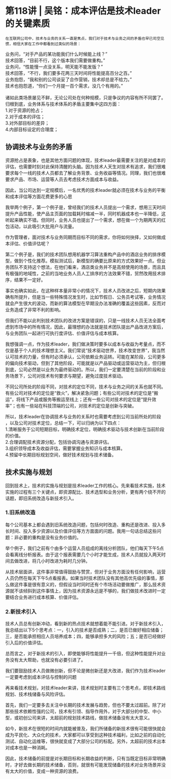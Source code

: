 # 第118讲 | 吴铭：成本评估是技术leader的关键素质

    在互联网公司中，技术与业务的关系一直是焦点，我们对于技术与业务之间的矛盾也早已司空见惯，相信大家在工作中都看到过类似的场景：  
业务问，“对手产品的某功能我们什么时候能上线？”  
技术回答，“目前不行，这个版本我们需要做重构。”  
业务问，“性能慢一点没关系，明天能不能发版？”  
技术回答，“不行，我们要多花两三天时间将性能提高百分之百。”  
业务抱怨，“我和别的公司谈妥了合作营销，技术却总是不给力。”  
技术也抱怨道，“你们一个月提一百个需求，没几个有用的。”  
   
诸如此类场景屡见不鲜，无论公司处在何种规模，只是争议的内容有所不同罢了。归根到底，业务体系与技术体系的矛盾主要集中这四方面：  
1.对于资源的抢占；  
2.对于成本的评估；  
3.对外部目标的差异；  
4.内部目标设定的合理度；

## 协调技术与业务的矛盾

资源抢占是表象，也是其他方面问题的体现，技术leader最需要关注的是对成本的评估，也需要时刻对此保持清醒的头脑。因为技术人天生对技术有追求，我们很难要求每个一线的技术人员都去了解业务背景、业务收益等情况。同理，我们也很难要求产品、市场、运营等人员去考虑技术方面成本与收益。

因此，当公司达到一定规模后，一名优秀的技术leader就必须在技术与业务的平衡和成本评估等方面花费更多的心思

我举两个例子，第一个例子是，曾经我们的技术人员提出一个需求，想用三天时间提升产品性能，使产品主页面的加载耗时缩减一半，同时机器成本也一半降低，这听起来确实不错。但同时，业务人员也提出了一个需求，想在做一个为期两天的红包活动，以此吸引大批用户与流量。

作为管理者，面对技术与业务同期而目标不同的需求，你将如何抉择，又如何做成本评估、价值评估呢？

第二个例子是，我们的技术团队想用机器学习算法重构产品中的酒店业务的排序模型，做到个性化推荐。模拟测试后，新模型的确要比原来的方式效果好一点。但业务团队不支持这个想法，在他们看来，酒店类业务并不是高频使用的场景，而且具有极强的地域性，之前的当地业务人员人工排序的方法效果不错，贸然改用技术排序，结果不一定好。

事实也确实如此，在这种样本量非常小的情况下，技术人员改进之后，短期内效果确有所提升，但是当一些特殊情况发生时，比如节假日、公务员考试等，业务情况就会产生很大的波动，而新的算法模型在早期没办法准确的覆盖这些因素，反而对业务造成了非常不利的影响。

但我们不能以此判别技术团队的改进方案是错误的，只是一线技术人员无法全面考虑到市场中的所有情况，因此，最理想的办法就是技术团队提出产品改进方案后，与业务团队一起进行可执行度评估、价值评估与成本核算。

我想强调一点，作为技术leader，我们做决策时要多以成本与收益为考量点，而不仅是基于个人的技术理想主义。我们常说“技术驱动世界，技术改变世界”，我当然认可技术的力量，但有时必须承认，公司依赖业务运转。可能在某阶段，公司更多的偏向技术驱动，但到了其他阶段，可能就是以产品驱动或运营驱动为主，但归根到底，公司必然是以业务为最终驱动的。所以，我们一定要清楚在当前的阶段和业务场景下，公司对技术有何要求与期望，避免过度技术驱动。

不同公司所处的阶段不同，对技术的定位不同，技术与业务之间的关系也就不同。有些公司对技术的定位是“救火”，解决紧急问题；有些公司对技术的定位是“搬运”，将线下产品或服务等搬运至线上；还有一些公司对技术的定位是“提升效率”；也有一些站在科技顶端的公司，对技术的定位是创新与突破。

所以，技术leader在协调技术与业务的关系时也需要考虑到公司当前所处的阶段 ，以及公司对技术定位，总结一下，可以归纳为以下四点：  
1.清晰服务于公司短期目标，明确技术定位，明确技术驱动与技术创新在当前阶段的价值。  
2.合理调配技术资源分配，包括协调沟通与资源评估。  
3.组织领导成本及收益评估，需要掌握业务知识与成本核算。  
4.预留中长期目标规划空间，做好技术规划与技术储备。

## 技术实施与规划

回到技术上，技术的实施与规划是技术leader工作的核心。先来看技术实施，技术实施的过程有三个关键点，即资源配比、技术选型和业务分析，更有两个绕不开的话题，即旧系统改造与新技术引入。

### 1.旧系统改造

每个公司基本上都会遇到旧系统改造问题，包括何时改造、重构还是改进、投入多长时间、投入多少资源以及价值评估等方方面面的问题。我用一句话总结这些问题：非必要的重构是没有业务价值的。

举个例子，我们之前有个由多个运营人员组成的离线分析团队，他们每天下午5点会看离线分析报表。由于这个报表需要几个小时才能生成，技术人员就投入两天时间去做改进，将几小时改进为耗时几分钟。

从技术层面讲，这件事非常值得鼓励与赞赏，但对于业务方面没有任何影响，运营人员仍然在每天下午5点看报表。如果当时技术团队没有其他高优先级的事情，那么做这件事是很有意义的，但假设当时同时还有个市场活动要做推广，那么技术资源就不该倾斜到这件事情上，因为技术资源永远是不够的，我们做技术改进时一定要结合业务进行成本核算、价值评估。

### 2.新技术引入

技术人员总有创新冲动，看到新的热点技术就想着能不能引进。对于新技术引入，我总结出以下5个思考点：一，引入的技术是否成熟；二，是否已做好相应储备；三，是否能承担相应人员培养成本；四，能够承担多大的风险；五；是否已经做好引入后的价值评估。

总而言之，对于新技术的引入，即使能够将性能提升一千倍，但这种性能提升对业务没有太大帮助，也就没有必要引进了。

我们要鼓励技术人员做微创新，但不论是微创新还是大改进，我们作为技术leader一定要考虑到成本评估与控制的问题

再来看技术规划，对技术leader来讲，技术规划时主要有三个思考点，即技术路线规划、技术栈储备与风险评估。

首先，我们一定要多去关注中长期的技术发展与趋势，但也不要太过超前。除了对那些技术依赖性强的公司，技术有引领、指导作用外，对于大部分的中型、中小型，或初创公司来讲，太超前的规划技术路线，做技术储备没有太大意义。

如今，新技术在很短的时间内就能被普及，我们所储备的新技术很有可能很快就会成为平民化、大众化的技术，大家都可以享受到这种技术福利，比如之前的自动化测试、自动化运维等，很快就变成了大部分公司的标配。另外，太超前的技术出本对成本也是一种消耗。

因此，技术储备的前提是对长期目标和长期收益的判断，只有当既定目标非常明确时，才好去做长期的技术储备，否则，就很有可能发现储备的技术对业务场景并没有太大的价值，变成一种资源的浪费。
    